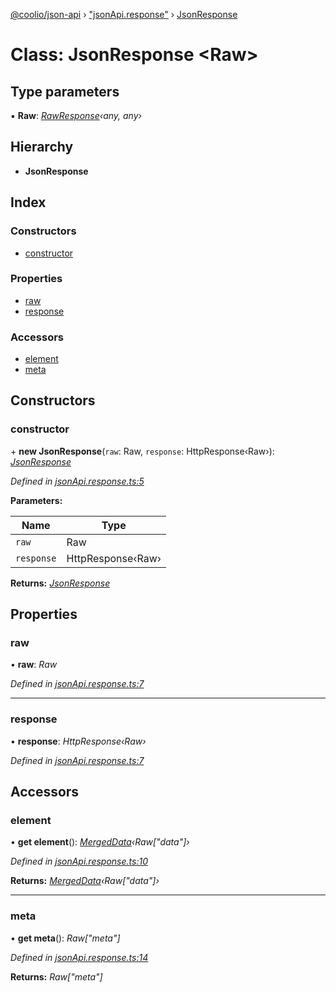 [@coolio/json-api](../README.md) › ["jsonApi.response"](../modules/_jsonapi_response_.md) › [JsonResponse](_jsonapi_response_.jsonresponse.md)

# Class: JsonResponse <**Raw**>

## Type parameters

▪ **Raw**: *[RawResponse](../interfaces/_jsonapi_interface_.rawresponse.md)‹any, any›*

## Hierarchy

* **JsonResponse**

## Index

### Constructors

* [constructor](_jsonapi_response_.jsonresponse.md#constructor)

### Properties

* [raw](_jsonapi_response_.jsonresponse.md#raw)
* [response](_jsonapi_response_.jsonresponse.md#response)

### Accessors

* [element](_jsonapi_response_.jsonresponse.md#element)
* [meta](_jsonapi_response_.jsonresponse.md#meta)

## Constructors

###  constructor

\+ **new JsonResponse**(`raw`: Raw, `response`: HttpResponse‹Raw›): *[JsonResponse](_jsonapi_response_.jsonresponse.md)*

*Defined in [jsonApi.response.ts:5](https://github.com/headline-1/coolio/blob/32658f8/packages/json-api/src/jsonApi.response.ts#L5)*

**Parameters:**

Name | Type |
------ | ------ |
`raw` | Raw |
`response` | HttpResponse‹Raw› |

**Returns:** *[JsonResponse](_jsonapi_response_.jsonresponse.md)*

## Properties

###  raw

• **raw**: *Raw*

*Defined in [jsonApi.response.ts:7](https://github.com/headline-1/coolio/blob/32658f8/packages/json-api/src/jsonApi.response.ts#L7)*

___

###  response

• **response**: *HttpResponse‹Raw›*

*Defined in [jsonApi.response.ts:7](https://github.com/headline-1/coolio/blob/32658f8/packages/json-api/src/jsonApi.response.ts#L7)*

## Accessors

###  element

• **get element**(): *[MergedData](../modules/_jsonapi_interface_.md#mergeddata)‹Raw["data"]›*

*Defined in [jsonApi.response.ts:10](https://github.com/headline-1/coolio/blob/32658f8/packages/json-api/src/jsonApi.response.ts#L10)*

**Returns:** *[MergedData](../modules/_jsonapi_interface_.md#mergeddata)‹Raw["data"]›*

___

###  meta

• **get meta**(): *Raw["meta"]*

*Defined in [jsonApi.response.ts:14](https://github.com/headline-1/coolio/blob/32658f8/packages/json-api/src/jsonApi.response.ts#L14)*

**Returns:** *Raw["meta"]*
